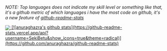*NOTE: Top languages does not indicate my skill level or something like that, it's a github metric of which languages i have the most code on github, it's a new feature of [github-readme-stats](https://github.com/anuraghazra/github-readme-stats)*

<a href="https://github.com/anuraghazra/github-readme-stats">
    <img align="center" src="https://github-readme-stats.anuraghazra1.vercel.app/api/top-langs/?username=SekiBetu&theme=radical&hide=glsl,python" />
[![anuraghazra's github stats](https://github-readme-stats.vercel.app/api?username=SekiBetu&show_icons=true&theme=radical)](https://github.com/anuraghazra/github-readme-stats)
